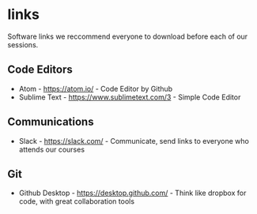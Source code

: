 # links
Software links we reccommend everyone to download before each of our sessions.

## Code Editors
- Atom - https://atom.io/ - Code Editor by Github
- Sublime Text - https://www.sublimetext.com/3 - Simple Code Editor

## Communications
- Slack - https://slack.com/ - Communicate, send links to everyone who attends our courses

## Git 
- Github Desktop - https://desktop.github.com/ - Think like dropbox for code, with great collaboration tools
